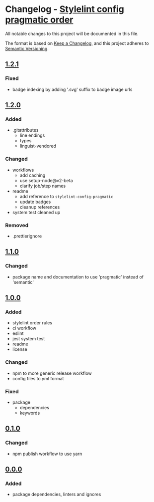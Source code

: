 # Changelog - [Stylelint config pragmatic order]

All notable changes to this project will be documented in this file.

The format is based on [Keep a Changelog](https://keepachangelog.com/en/1.0.0/),
and this project adheres to [Semantic Versioning](https://semver.org/spec/v2.0.0.html).

## [1.2.1]

### Fixed

- badge indexing by adding '.svg' suffix to badge image urls

## [1.2.0]

### Added

- .gitattributes
  - line endings
  - types
  - linguist-vendored

### Changed

- workflows
  - add caching
  - use setup-node@v2-beta
  - clarify job/step names
- readme
  - add reference to `stylelint-config-pragmatic`
  - update badges
  - cleanup references
- system test cleaned up

### Removed

- .prettierignore

## [1.1.0]

### Changed

- package name and documentation to use 'pragmatic' instead of 'semantic'

## [1.0.0]

### Added

- stylelint order rules
- ci workflow
- eslint
- jest system test
- readme
- license

### Changed

- npm to more generic release workflow
- config files to yml format

### Fixed

- package
  - dependencies
  - keywords

## [0.1.0]

### Changed

- npm publish workflow to use yarn

## [0.0.0]

### Added

- package dependencies, linters and ignores

[stylelint config pragmatic order]: https://github.com/pvds/stylelint-config-pragmatic-order
[0.0.0]: https://github.com/pvds/stylelint-config-pragmatic-order/tree/0.0.0
[0.1.0]: https://github.com/pvds/stylelint-config-pragmatic-order/tree/0.1.0
[1.0.0]: https://github.com/pvds/stylelint-config-pragmatic-order/tree/1.0.0
[1.1.0]: https://github.com/pvds/stylelint-config-pragmatic-order/tree/1.1.0
[1.2.0]: https://github.com/pvds/stylelint-config-pragmatic-order/tree/1.2.0
[1.2.1]: https://github.com/pvds/stylelint-config-pragmatic-order/tree/1.2.1

